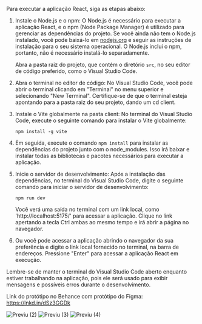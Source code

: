 Para executar a aplicação React, siga as etapas abaixo:

1. Instale o Node.js e o npm: O Node.js é necessário para executar a aplicação React, e o npm (Node Package Manager) é utilizado para gerenciar as dependências do projeto. Se você ainda não tem o Node.js instalado, você pode baixá-lo em [nodejs.org](https://nodejs.org) e seguir as instruções de instalação para o seu sistema operacional. O Node.js inclui o npm, portanto, não é necessário instalá-lo separadamente.

   Abra a pasta raiz do projeto, que contém o diretório `src`, no seu editor de código preferido, como o Visual Studio Code.

3. Abra o terminal no editor de código: No Visual Studio Code, você pode abrir o terminal clicando em "Terminal" no menu superior e selecionando "New Terminal". Certifique-se de que o terminal esteja apontando para a pasta raiz do seu projeto, dando um cd client.

4. Instale o Vite globalmente na pasta client: No terminal do Visual Studio Code, execute o seguinte comando para instalar o Vite globalmente:
   
   ```
   npm install -g vite
   ```

5. Em seguida, execute o comando `npm install` para instalar as dependências do projeto junto com o node_modules. Isso irá baixar e instalar todas as bibliotecas e pacotes necessários para executar a aplicação.

6. Inicie o servidor de desenvolvimento: Após a instalação das dependências, no terminal do Visual Studio Code, digite o seguinte comando para iniciar o servidor de desenvolvimento:
   
   ```
   npm run dev
   ```

   Você verá uma saída no terminal com um link local, como 'http://localhost:5175/' para acessar a aplicação. Clique no link apertando a tecla Ctrl ambas ao mesmo tempo e irá abrir a página no navegador.

7. Ou você pode acessar a aplicação abrindo o navegador da sua preferência e digite o link local fornecido no terminal, na barra de endereços. Pressione "Enter" para acessar a aplicação React em execução.

Lembre-se de manter o terminal do Visual Studio Code aberto enquanto estiver trabalhando na aplicação, pois ele será usado para exibir mensagens e possíveis erros durante o desenvolvimento.

Link do protótipo no Behance com protótipo do Figma: https://lnkd.in/dSz3GGDk


![Previu (2)](https://github.com/fabisanae/Streamcult/assets/80265459/2868982b-5fc3-4d64-9152-1b8e78c0bad2)
![Previu (3)](https://github.com/fabisanae/Streamcult/assets/80265459/abd31398-5d95-4395-971a-d74251300979)
![Previu (4)](https://github.com/fabisanae/Streamcult/assets/80265459/d7137aee-adab-4b07-8023-782a97f8f0f6)
